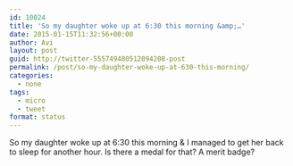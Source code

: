 ```yaml
---
id: 10024
title: 'So my daughter woke up at 6:30 this morning &amp;…'
date: 2015-01-15T11:32:56+00:00
author: Avi
layout: post
guid: http://twitter-555749480512094208-post
permalink: /post/so-my-daughter-woke-up-at-630-this-morning/
categories:
  - none
tags:
  - micro
  - tweet
format: status
---
```

So my daughter woke up at 6:30 this morning & I managed to get her back to sleep for another hour. Is there a medal for that? A merit badge?